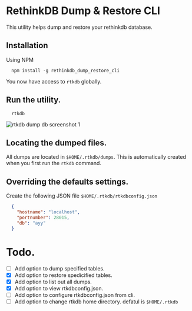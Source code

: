 # RethinkDB Dump & Restore CLI
This utility helps dump and restore your rethinkdb database.

## Installation
Using NPM
```
  npm install -g rethinkdb_dump_restore_cli
```

You now have access to `rtkdb` globally.

## Run the utility.
```
  rtkdb
```

![rtkdb dump db screenshot 1](https://res.cloudinary.com/imagine-design-develop/image/upload/v1537291548/Screenshot_from_2018-09-18_10-23-16.png)

## Locating the dumped files.
All dumps are located in `$HOME/.rtkdb/dumps`. This is automatically created when you first run the `rtkdb` command.

## Overriding the defaults settings.
Create the following JSON file `$HOME/.rtkdb/rtkdbconfig.json`
``` json
  {
    "hostname": "localhost",
    "portnumber": 28015,
    "db": "ayy"
  }

```

# Todo.

- [ ] Add option to dump specified tables.
- [x] Add option to restore spedicified tables.
- [x] Add option to list out all dumps.
- [x] Add option to view rtkdbconfig.json.
- [ ] Add option to configure rtkdbconfig.json from cli.
- [ ] Add option to change rtkdb home directory. defatul is `$HOME/.rtkdb`
